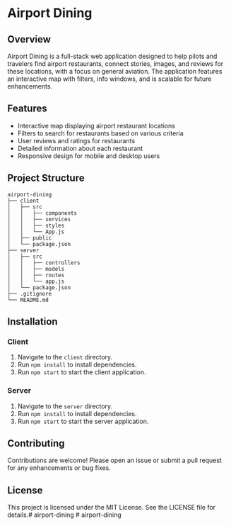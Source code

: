 # Airport Dining

## Overview
Airport Dining is a full-stack web application designed to help pilots and travelers find airport restaurants, connect stories, images, and reviews for these locations, with a focus on general aviation. The application features an interactive map with filters, info windows, and is scalable for future enhancements.

## Features
- Interactive map displaying airport restaurant locations
- Filters to search for restaurants based on various criteria
- User reviews and ratings for restaurants
- Detailed information about each restaurant
- Responsive design for mobile and desktop users

## Project Structure
```
airport-dining
├── client
│   ├── src
│   │   ├── components
│   │   ├── services
│   │   ├── styles
│   │   └── App.js
│   ├── public
│   └── package.json
├── server
│   ├── src
│   │   ├── controllers
│   │   ├── models
│   │   ├── routes
│   │   └── app.js
│   └── package.json
├── .gitignore
└── README.md
```

## Installation

### Client
1. Navigate to the `client` directory.
2. Run `npm install` to install dependencies.
3. Run `npm start` to start the client application.

### Server
1. Navigate to the `server` directory.
2. Run `npm install` to install dependencies.
3. Run `npm start` to start the server application.

## Contributing
Contributions are welcome! Please open an issue or submit a pull request for any enhancements or bug fixes.

## License
This project is licensed under the MIT License. See the LICENSE file for details.#   a i r p o r t - d i n i n g  
 #   a i r p o r t - d i n i n g  
 